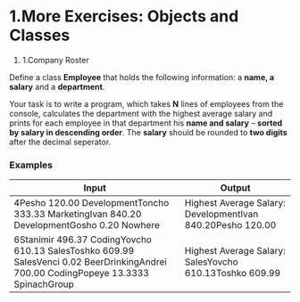 ﻿# 1.More Exercises: Objects and Classes

1. 1.Company Roster

Define a class **Employee** that holds the following information: a **name, a salary** and a **department**.

Your task is to write a program, which takes **N** lines of employees from the console, calculates the department with the highest average salary and prints for each employee in that department his **name and salary** – **sorted by salary in descending order**. The **salary** should be rounded to **two digits** after the decimal seperator.

### Examples

| **Input** | **Output** |
| --- | --- |
| 4Pesho 120.00 DevelopmentToncho 333.33 MarketingIvan 840.20 DevelopmentGosho 0.20 Nowhere | Highest Average Salary: DevelopmentIvan 840.20Pesho 120.00 |
| 6Stanimir 496.37 CodingYovcho 610.13 SalesToshko 609.99 SalesVenci 0.02 BeerDrinkingAndrei 700.00 CodingPopeye 13.3333 SpinachGroup | Highest Average Salary: SalesYovcho 610.13Toshko 609.99 |

